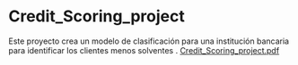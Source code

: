 # Credit_Scoring_project
Este proyecto crea un modelo de clasificación para una institución bancaria para identificar los clientes menos solventes .
[Credit_Scoring_project.pdf](https://github.com/LeopoldoGitHub/Credit_Scoring_project/files/13943131/Credit_Scoring_project.pdf)
